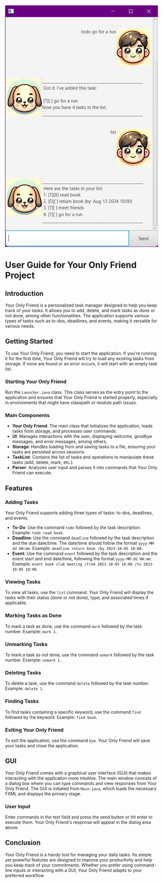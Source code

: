 ![Screenshot of a comment on a GitHub issue showing an image, added in the Markdown, of an Octocat smiling and raising a tentacle.](YourOnlyFriend.png)

# User Guide for Your Only Friend Project

## Introduction

Your Only Friend is a personalized task manager designed to help you keep track of your tasks. It allows you to add, delete, and mark tasks as done or not done, among other functionalities. The application supports various types of tasks such as to-dos, deadlines, and events, making it versatile for various needs.

## Getting Started

To use Your Only Friend, you need to start the application. If you're running it for the first time, Your Only Friend will try to load any existing tasks from storage. If none are found or an error occurs, it will start with an empty task list.

### Starting Your Only Friend

Run the `Launcher.java` class. This class serves as the entry point to the application and ensures that Your Only Friend is started properly, especially in environments that might have classpath or module path issues.

### Main Components

- **Your Only Friend**: The main class that initializes the application, loads tasks from storage, and processes user commands.
- **UI**: Manages interactions with the user, displaying welcome, goodbye messages, and error messages, among others.
- **Storage**: Handles loading from and saving tasks to a file, ensuring your tasks are persisted across sessions.
- **TaskList**: Contains the list of tasks and operations to manipulate these tasks (add, delete, mark, etc.).
- **Parser**: Analyzes user input and parses it into commands that Your Only Friend can execute.

## Features

### Adding Tasks

Your Only Friend supports adding three types of tasks: to-dos, deadlines, and events.

- **To-Do**: Use the command `todo` followed by the task description. Example: `todo read book`.
- **Deadline**: Use the command `deadline` followed by the task description and the due date/time. The date/time should follow the format `yyyy-MM-dd HH:mm`. Example: `deadline return book /by 2023-10-05 18:00`.
- **Event**: Use the command `event` followed by the task description and the event start and end date/time, following the format `yyyy-MM-dd HH:mm`. Example: `event book club meeting /from 2023-10-05 16:00 /to 2023-10-05 18:00`.

### Viewing Tasks

To view all tasks, use the `list` command. Your Only Friend will display the tasks with their status (done or not done), type, and associated times if applicable.

### Marking Tasks as Done

To mark a task as done, use the command `mark` followed by the task number. Example: `mark 1`.

### Unmarking Tasks

To mark a task as not done, use the command `unmark` followed by the task number. Example: `unmark 1`.

### Deleting Tasks

To delete a task, use the command `delete` followed by the task number. Example: `delete 1`.

### Finding Tasks

To find tasks containing a specific keyword, use the command `find` followed by the keyword. Example: `find book`.

### Exiting Your Only Friend

To exit the application, use the command `bye`. Your Only Friend will save your tasks and close the application.

## GUI

Your Only Friend comes with a graphical user interface (GUI) that makes interacting with the application more intuitive. The main window consists of a dialog box where you can type commands and view responses from Your Only Friend. The GUI is initiated from `Main.java`, which loads the necessary FXML and displays the primary stage.

### User Input

Enter commands in the text field and press the send button or hit enter to execute them. Your Only Friend's response will appear in the dialog area above.

## Conclusion

Your Only Friend is a handy tool for managing your daily tasks. Its simple yet powerful features are designed to improve your productivity and help you keep track of your commitments. Whether you prefer using command-line inputs or interacting with a GUI, Your Only Friend adapts to your preferred workflow.